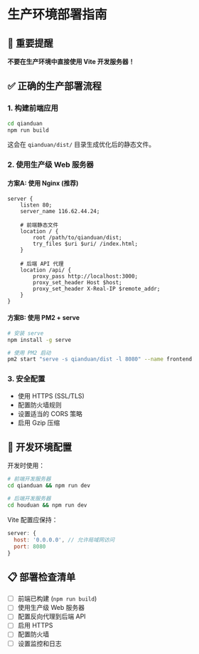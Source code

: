 # 生产环境部署指南

## 🚨 重要提醒
**不要在生产环境中直接使用 Vite 开发服务器！**

## ✅ 正确的生产部署流程

### 1. 构建前端应用
```bash
cd qianduan
npm run build
```
这会在 `qianduan/dist/` 目录生成优化后的静态文件。

### 2. 使用生产级 Web 服务器

#### 方案A: 使用 Nginx (推荐)
```nginx
server {
    listen 80;
    server_name 116.62.44.24;
    
    # 前端静态文件
    location / {
        root /path/to/qianduan/dist;
        try_files $uri $uri/ /index.html;
    }
    
    # 后端 API 代理
    location /api/ {
        proxy_pass http://localhost:3000;
        proxy_set_header Host $host;
        proxy_set_header X-Real-IP $remote_addr;
    }
}
```

#### 方案B: 使用 PM2 + serve
```bash
# 安装 serve
npm install -g serve

# 使用 PM2 启动
pm2 start "serve -s qianduan/dist -l 8080" --name frontend
```

### 3. 安全配置
- 使用 HTTPS (SSL/TLS)
- 配置防火墙规则
- 设置适当的 CORS 策略
- 启用 Gzip 压缩

## 🔧 开发环境配置
开发时使用：
```bash
# 前端开发服务器
cd qianduan && npm run dev

# 后端开发服务器  
cd houduan && npm run dev
```

Vite 配置应保持：
```javascript
server: {
  host: '0.0.0.0', // 允许局域网访问
  port: 8080
}
```

## 📋 部署检查清单
- [ ] 前端已构建 (`npm run build`)
- [ ] 使用生产级 Web 服务器
- [ ] 配置反向代理到后端 API
- [ ] 启用 HTTPS
- [ ] 配置防火墙
- [ ] 设置监控和日志